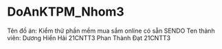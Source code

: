 # DoAnKTPM_Nhom3
Tên đồ án: Kiểm thử phần mềm mua sắm online có sẵn SENDO 
Ten thành viên:
Dương Hiển Hải 21CNTT3
Phan Thành Đạt 21CNTT3
